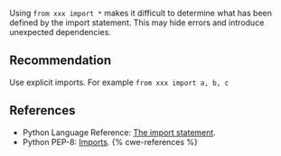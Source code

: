 Using `from xxx import *` makes it difficult to determine what has been defined by the import statement. This may hide errors and introduce unexpected dependencies.


## Recommendation
Use explicit imports. For example `from xxx import a, b, c`


## References
* Python Language Reference: [The import statement](http://docs.python.org/2/reference/simple_stmts.html#import).
* Python PEP-8: [Imports](http://www.python.org/dev/peps/pep-0008/#imports).
{% cwe-references %}
